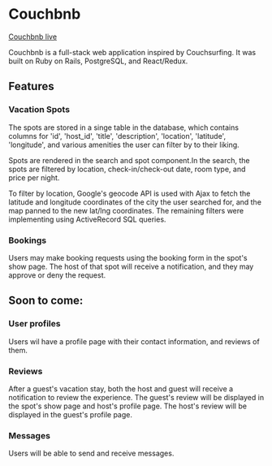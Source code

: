 # Couchbnb

[Couchbnb live][heroku]

[heroku]: https://couchbnb.herokuapp.com

Couchbnb is a full-stack web application inspired by Couchsurfing. It was built on Ruby on Rails, PostgreSQL, and React/Redux.

## Features

### Vacation Spots

  The spots are stored in a singe table in the database, which contains
columns for 'id', 'host_id', 'title', 'description', 'location', 'latitude', 'longitude', and various amenities the user can filter by to their liking.

  Spots are rendered in the search and spot component.In the search,
the spots are filtered by location, check-in/check-out date, room type,
and price per night.

To filter by location, Google's geocode API is used with Ajax to fetch the latitude and longitude coordinates of the city the user searched for, and the map panned to the new lat/lng coordinates. The remaining filters were implementing using ActiveRecord SQL queries.

### Bookings

Users may make booking requests using the booking form in the spot's show page. The host of that spot will receive a notification, and they may approve or deny the request.

## Soon to come:

### User profiles

Users wil have a profile page with their contact information, and reviews of them.

### Reviews

After a guest's vacation stay, both the host and guest will receive a notification to review the experience. The guest's review will be displayed in the spot's show page and host's profile page. The host's review will be displayed in the guest's profile page.

### Messages

Users will be able to send and receive messages.

